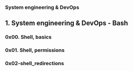 ### System engineering & DevOps

## 1. System engineering & DevOps - Bash
### 0x00. Shell, basics
### 0x01. Shell, permissions
### 0x02-shell_redirections

